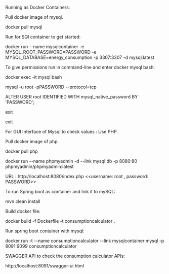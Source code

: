 
Running as Docker Containers:

Pull docker image of mysql.

docker pull mysql

Run for SQl container to get started:

docker run --name mysqlcontainer -e MYSQL_ROOT_PASSWORD=PASSWORD -e MYSQL_DATABASE=energy_consumption -p 3307:3307 -d mysql:latest

To give permissions run in command-line and enter docker mysql bash:

docker exec -it mysql bash

mysql -u root -pPASSWORD --protocol=tcp

ALTER USER root IDENTIFIED WITH mysql_native_password BY 'PASSWORD';

exit

exit


For GUI Interface of Mysql to check values : Use PHP.

Pull docker image of php.

docker pull php

docker run --name phpmyadmin -d --link mysql:db -p 8080:80 phpmyadmin/phpmyadmin:latest

URL : http://localhost:8080/index.php   <<username: root , password: PASSWORD>>


To run Spring boot as container and link it to mySQL:

mvn clean install

Build docker file:

docker build -f Dockerfile -t consumptioncalculator .

Run spring boot container with mysql:

docker run -t --name consumptioncalculator --link mysqlcontainer:mysql  -p 8091:9099 consumptioncalculator


SWAGGER API to check the consumption calculator APIs:

http://localhost:8091/swagger-ui.html
